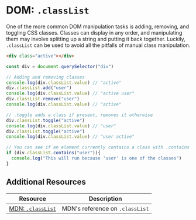 # DOM: `.classList`

One of the more common DOM manipulation tasks is adding, removing, and toggling CSS classes. Classes can display in any order, and manipulating them may involve splitting up a string and putting it back together. Luckily, `.classList` can be used to avoid all the pitfalls of manual class manipulation.

```html
<div class="active"></div>
```

```js
const div = document.querySelector("div")

// Adding and removing classes
console.log(div.classList.value) // "active"
div.classList.add("user")
console.log(div.classList.value) // "active user"
div.classList.remove("user")
console.log(div.classList.value) // "active"

// .toggle adds a class if present, removes it otherwise
div.classList.toggle("active")
console.log(div.classList.value) // "user"
div.classList.toggle("active")
console.log(div.classList.value) // "user active"

// You can see if an element currently contains a class with .contains
if (div.classList.contains("user")){
  console.log("This will run because 'user' is one of the classes")
}
```

## Additional Resources

| Resource | Description |
| --- | --- |
| [MDN: `.classList`](https://developer.mozilla.org/en-US/docs/Web/API/Element/classList) | MDN's reference on `.classList` |
